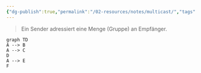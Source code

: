 ```yaml
---
{"dg-publish":true,"permalink":"/02-resources/notes/multicast/","tags":["informatik/netzwerk"],"noteIcon":"","updated":"2025-09-10T16:35:27.000+02:00"}
---
```


> Ein Sender adressiert eine Menge (Gruppe)
> an Empfänger.

```mermaid
graph TD
A --> B
A --> C
D
A --> E
F
```
